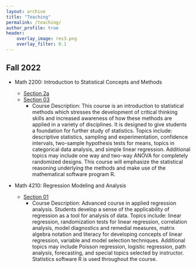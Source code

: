 ```yaml
---
layout: archive
title: "Teaching"
permalink: /teaching/
author_profile: true
header:
    overlay_image: res3.png 
    overlay_filter: 0.1
---
```





## Fall 2022

* Math 2200:  Introduction to Statistical Concepts and Methods
    + <a href="https://www.csub.edu/~emontoya2/2200-02" target="_blank"> Section 2a </a>
    + <a href="https://www.csub.edu/~emontoya2/2200-03" target="_blank"> Section 03 </a>
        + Course Description: This course is an introduction to statistical methods which stresses the development of critical thinking skills and increased awareness of how these methods are applied in a variety of disciplines. It is designed to give students a foundation for further study of statistics. Topics include: descriptive statistics, sampling and experimentation, confidence intervals, two-sample hypothesis tests for means, topics in categorical data analysis, and simple linear regression. Additional topics may include one way and two-way ANOVA for completely randomized designs. This course will emphasize the statistical reasoning underlying the methods and make use of the mathematical software program R.  
    
* Math 4210: Regression Modeling and Analysis
    + <a href="https://www.csub.edu/~emontoya2/4210" target="_blank"> Section 01 </a>
        + Course Description: Advanced course in applied regression analysis. Students develop a sense of the applicability of regression as a tool for analysis of data. Topics include: linear regression, randomization tests for linear regression, correlation analysis, model diagnostics and remedial measures, matrix algebra notation and literacy for developing concepts of linear regression, variable and model selection techniques. Additional topics may include Poisson regression, logistic regression, path analysis, forecasting, and special topics selected by instructor. Statistics software R is used throughout the course. 